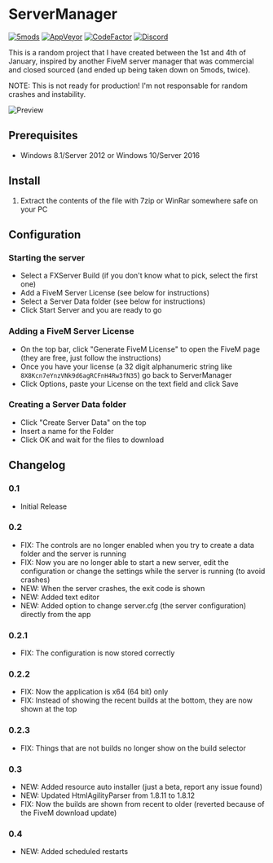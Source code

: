 # ServerManager

[![5mods](https://img.shields.io/badge/5mods-download-1B9E42.svg)](https://www.gta5-mods.com/scripts/ggo)
[![AppVeyor](https://img.shields.io/appveyor/ci/justalemon/servermanager.svg?label=appveyor)](https://ci.appveyor.com/project/justalemon/servermanager)
[![CodeFactor](https://www.codefactor.io/repository/github/justalemon/servermanager/badge)](https://www.codefactor.io/repository/github/justalemon/servermanager)
[![Discord](https://img.shields.io/badge/discord-join-7289DA.svg)](https://discord.gg/Cf6sspj)

This is a random project that I have created between the 1st and 4th of January, inspired by another FiveM server manager that was commercial and closed sourced (and ended up being taken down on 5mods, twice).

NOTE: This is not ready for production! I'm not responsable for random crashes and instability.

![Preview](https://raw.githubusercontent.com/justalemon/ServerManager/master/preview.png)

## Prerequisites

* Windows 8.1/Server 2012 or Windows 10/Server 2016

## Install

1. Extract the contents of the file with 7zip or WinRar somewhere safe on your PC

## Configuration

### Starting the server

* Select a FXServer Build (if you don't know what to pick, select the first one)
* Add a FiveM Server License (see below for instructions)
* Select a Server Data folder (see below for instructions)
* Click Start Server and you are ready to go

### Adding a FiveM Server License

* On the top bar, click "Generate FiveM License" to open the FiveM page (they are free, just follow the instructions)
* Once you have your license (a 32 digit alphanumeric string like `8X8Kcn7eYnzVNk9d6agRCFnH4Rw3fN35`) go back to ServerManager
* Click Options, paste your License on the text field and click Save

### Creating a Server Data folder

* Click "Create Server Data" on the top
* Insert a name for the Folder
* Click OK and wait for the files to download

## Changelog

### 0.1

* Initial Release

### 0.2

* FIX: The controls are no longer enabled when you try to create a data folder and the server is running
* FIX: Now you are no longer able to start a new server, edit the configuration or change the settings while the server is running (to avoid crashes)
* NEW: When the server crashes, the exit code is shown
* NEW: Added text editor
* NEW: Added option to change server.cfg (the server configuration) directly from the app

### 0.2.1

* FIX: The configuration is now stored correctly

### 0.2.2

* FIX: Now the application is x64 (64 bit) only
* FIX: Instead of showing the recent builds at the bottom, they are now shown at the top

### 0.2.3

* FIX: Things that are not builds no longer show on the build selector

### 0.3

* NEW: Added resource auto installer (just a beta, report any issue found)
* NEW: Updated HtmlAgilityParser from 1.8.11 to 1.8.12
* FIX: Now the builds are shown from recent to older (reverted because of the FiveM download update)

### 0.4

* NEW: Added scheduled restarts
